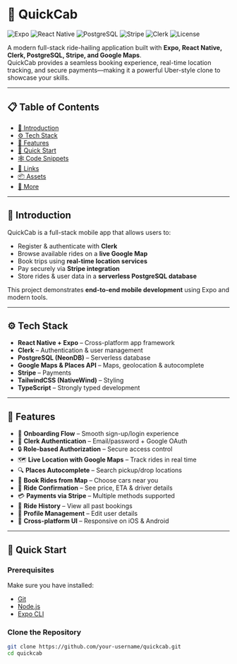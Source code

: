 # 🚖 QuickCab  

![Expo](https://img.shields.io/badge/Expo-000?logo=expo&logoColor=white)
![React Native](https://img.shields.io/badge/React%20Native-20232A?logo=react&logoColor=61DAFB)
![PostgreSQL](https://img.shields.io/badge/PostgreSQL-316192?logo=postgresql&logoColor=white)
![Stripe](https://img.shields.io/badge/Stripe-635BFF?logo=stripe&logoColor=white)
![Clerk](https://img.shields.io/badge/Clerk-2C3E50?logo=clerk&logoColor=white)
![License](https://img.shields.io/badge/License-MIT-green)

A modern full-stack ride-hailing application built with **Expo, React Native, Clerk, PostgreSQL, Stripe, and Google Maps**.  
QuickCab provides a seamless booking experience, real-time location tracking, and secure payments—making it a powerful Uber-style clone to showcase your skills.  

---

## 📋 Table of Contents  
- [🤖 Introduction](#-introduction)  
- [⚙️ Tech Stack](#️-tech-stack)  
- [🔋 Features](#-features)  
- [🤸 Quick Start](#-quick-start)  
- [🕸️ Code Snippets](#️-code-snippets)  
- [🔗 Links](#-links)  
- [📦 Assets](#-assets)  
- [🚀 More](#-more)  

---

## 🤖 Introduction  
QuickCab is a full-stack mobile app that allows users to:  
- Register & authenticate with **Clerk**  
- Browse available rides on a **live Google Map**  
- Book trips using **real-time location services**  
- Pay securely via **Stripe integration**  
- Store rides & user data in a **serverless PostgreSQL database**  

This project demonstrates **end-to-end mobile development** using Expo and modern tools.  

---

## ⚙️ Tech Stack  
- **React Native + Expo** – Cross-platform app framework  
- **Clerk** – Authentication & user management  
- **PostgreSQL (NeonDB)** – Serverless database  
- **Google Maps & Places API** – Maps, geolocation & autocomplete  
- **Stripe** – Payments  
- **TailwindCSS (NativeWind)** – Styling  
- **TypeScript** – Strongly typed development  

---

## 🔋 Features  
- 🚀 **Onboarding Flow** – Smooth sign-up/login experience  
- 🔑 **Clerk Authentication** – Email/password + Google OAuth  
- 🔒 **Role-based Authorization** – Secure access control  
- 🗺️ **Live Location with Google Maps** – Track rides in real time  
- 🔍 **Places Autocomplete** – Search pickup/drop locations  
- 🚗 **Book Rides from Map** – Choose cars near you  
- 📄 **Ride Confirmation** – See price, ETA & driver details  
- 💳 **Payments via Stripe** – Multiple methods supported  
- 📜 **Ride History** – View all past bookings  
- 👤 **Profile Management** – Edit user details  
- 📱 **Cross-platform UI** – Responsive on iOS & Android  

---

## 🤸 Quick Start  

### Prerequisites  
Make sure you have installed:  
- [Git](https://git-scm.com/)  
- [Node.js](https://nodejs.org/)  
- [Expo CLI](https://docs.expo.dev/get-started/installation/)  

### Clone the Repository  
```bash
git clone https://github.com/your-username/quickcab.git
cd quickcab
